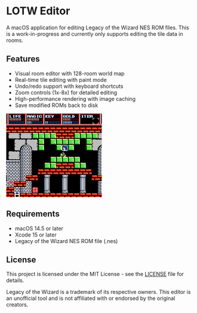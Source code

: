 # LOTW Editor

A macOS application for editing Legacy of the Wizard NES ROM files. This is a work-in-progress and currently only supports editing the tile data in rooms.

## Features

- Visual room editor with 128-room world map
- Real-time tile editing with paint mode
- Undo/redo support with keyboard shortcuts
- Zoom controls (1x-8x) for detailed editing
- High-performance rendering with image caching
- Save modified ROMs back to disk

![Legacy of the Wizard NES screenshot](img/screenshot.png)

## Requirements

- macOS 14.5 or later
- Xcode 15 or later
- Legacy of the Wizard NES ROM file (.nes)

## License

This project is licensed under the MIT License - see the [LICENSE](LICENSE) file for details.

Legacy of the Wizard is a trademark of its respective owners. This editor is an unofficial tool and is not affiliated with or endorsed by the original creators.
